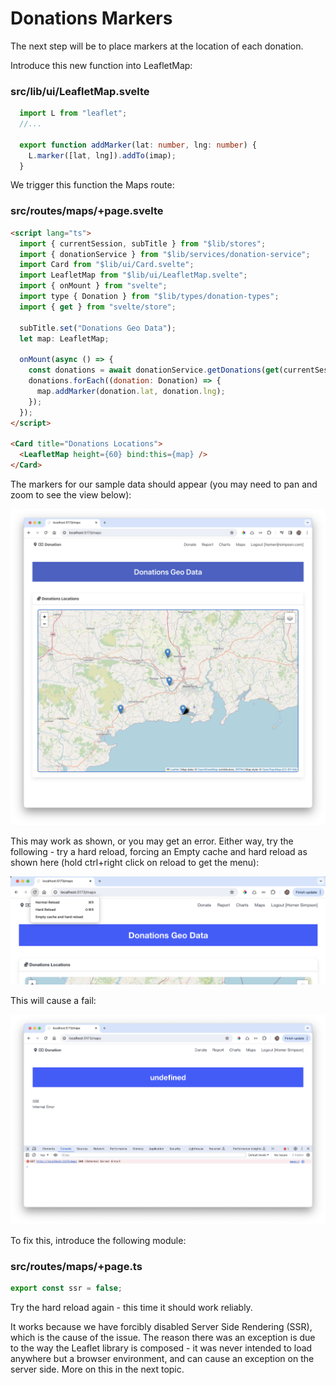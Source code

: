 # Donations Markers

The next step will be to place markers at the location of each donation.

Introduce this new function into LeafletMap:

### src/lib/ui/LeafletMap.svelte

~~~typescript
  import L from "leaflet";
  //...

  export function addMarker(lat: number, lng: number) {
    L.marker([lat, lng]).addTo(imap);
  }
~~~

We trigger this function the Maps route:

### src/routes/maps/+page.svelte

~~~html
<script lang="ts">
  import { currentSession, subTitle } from "$lib/stores";
  import { donationService } from "$lib/services/donation-service";
  import Card from "$lib/ui/Card.svelte";
  import LeafletMap from "$lib/ui/LeafletMap.svelte";
  import { onMount } from "svelte";
  import type { Donation } from "$lib/types/donation-types";
  import { get } from "svelte/store";

  subTitle.set("Donations Geo Data");
  let map: LeafletMap;

  onMount(async () => {
    const donations = await donationService.getDonations(get(currentSession));
    donations.forEach((donation: Donation) => {
      map.addMarker(donation.lat, donation.lng);
    });
  });
</script>

<Card title="Donations Locations">
  <LeafletMap height={60} bind:this={map} />
</Card>
~~~

The markers for our sample data should appear (you may need to pan and zoom to see the view below):

![](img/25.png)

This may work as shown, or you may get an error. Either way, try the following - try a hard reload, forcing an Empty cache and hard reload as shown here (hold ctrl+right click on reload to get the menu):

![](img/31.png)

This will cause a fail:

![](img/32.png)

To fix this, introduce the following module:

### src/routes/maps/+page.ts

~~~typescript
export const ssr = false;
~~~

Try the hard reload again - this time it should work reliably.

It works because we have forcibly disabled Server Side Rendering (SSR), which is the cause of the issue. The reason there was an exception is due to the way the Leaflet library is composed - it was never intended to load anywhere but a browser environment, and can cause an exception on the server side. More on this in the next topic.
